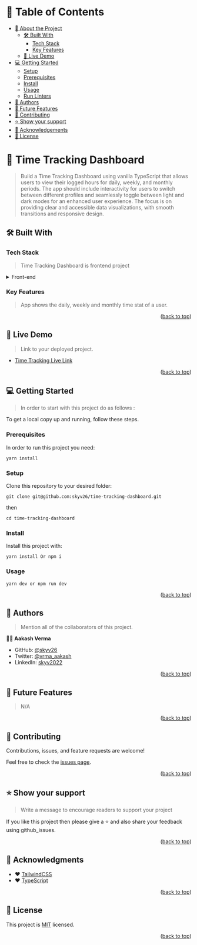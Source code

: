 <!-- TABLE OF CONTENTS -->

# 📗 Table of Contents

- [📖 About the Project](#about-project)
  - [🛠 Built With](#built-with)
    - [Tech Stack](#tech-stack)
    - [Key Features](#key-features)
  - [🚀 Live Demo](#live-demo)
- [💻 Getting Started](#getting-started)
  - [Setup](#setup)
  - [Prerequisites](#prerequisites)
  - [Install](#install)
  - [Usage](#usage)
  - [Run Linters](#run-tests)
- [👥 Authors](#authors)
- [🔭 Future Features](#future-features)
- [🤝 Contributing](#contributing)
- [⭐️ Show your support](#support)
- [🙏 Acknowledgements](#acknowledgements)
- [📝 License](#license)

<!-- PROJECT DESCRIPTION -->

# 🍲 Time Tracking Dashboard <a name="about-project"></a>

> Build a Time Tracking Dashboard using vanilla TypeScript that allows users to view their logged hours for daily, weekly, and monthly periods. The app should include interactivity for users to switch between different profiles and seamlessly toggle between light and dark modes for an enhanced user experience. The focus is on providing clear and accessible data visualizations, with smooth transitions and responsive design.

## 🛠 Built With <a name="built-with"></a>

### Tech Stack <a name="tech-stack"></a>

> Time Tracking Dashboard is frontend project

<details>
<summary>Front-end</summary>
  <ul>
    <li><a href="https://tailwindcss.com/docs">TailwindCSS</a></li>
    <li><a href="https://www.typescriptlang.org/docs/">TypeScript</a></li>
    <li><a href="https://vitejs.dev/guide/">Vite</a></li>
  </ul>
</details>

<!-- Features -->

### Key Features <a name="key-features"></a>

> App shows the daily, weekly and monthly time stat of a user.

<p align="right">(<a href="#readme-top">back to top</a>)</p>

<!-- LIVE DEMO -->

## 🚀 Live Demo <a name="live-demo"></a>

> Link to your deployed project.

- [Time Tracking Live Link](https://skyv26.github.io/time-tracking-dashboard/)

<p align="right">(<a href="#readme-top">back to top</a>)</p>

<!-- GETTING STARTED -->

## 💻 Getting Started <a name="getting-started"></a>

> In order to start with this project do as follows :

To get a local copy up and running, follow these steps.

### Prerequisites

In order to run this project you need:

`yarn install`


### Setup

Clone this repository to your desired folder:

`git clone git@github.com:skyv26/time-tracking-dashboard.git`

then

`cd time-tracking-dashboard`

### Install

Install this project with:

`yarn install Or npm i`

### Usage

`yarn dev or npm run dev`

<p align="right">(<a href="#readme-top">back to top</a>)</p>

<!-- AUTHORS -->

## 👥 Authors <a name="authors"></a>

> Mention all of the collaborators of this project.

👨‍💻 **Aakash Verma**

- GitHub: [@skyv26](https://github.com/skyv26)
- Twitter: [@vrma_aakash](https://twitter.com/vrma_aakash)
- LinkedIn: [skyv2022](https://linkedin.com/in/skyv2022)

<p align="right">(<a href="#readme-top">back to top</a>)</p>

<!-- FUTURE FEATURES -->

## 🔭 Future Features <a name="future-features"></a>

> N/A

<p align="right">(<a href="#readme-top">back to top</a>)</p>

<!-- CONTRIBUTING -->

## 🤝 Contributing <a name="contributing"></a>

Contributions, issues, and feature requests are welcome!

Feel free to check the [issues page](../../issues/).

<p align="right">(<a href="#readme-top">back to top</a>)</p>

<!-- SUPPORT -->

## ⭐️ Show your support <a name="support"></a>

> Write a message to encourage readers to support your project

If you like this project then please give a ⭐️ and also share your feedback using github_issues.

<p align="right">(<a href="#readme-top">back to top</a>)</p>

<!-- ACKNOWLEDGEMENTS -->

## 🙏 Acknowledgments <a name="acknowledgements"></a>

- ❤️ [TailwindCSS](https://tailwindcss.com/docs)
- ❤️ [TypeScript](https://www.typescriptlang.org/docs/)

<p align="right">(<a href="#readme-top">back to top</a>)</p>

<!-- LICENSE -->

## 📝 License <a name="license"></a>

This project is [MIT](./LICENSE) licensed.

<p align="right">(<a href="#readme-top">back to top</a>)</p>
